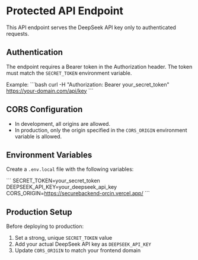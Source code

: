 # Protected API Endpoint

This API endpoint serves the DeepSeek API key only to authenticated requests.

## Authentication

The endpoint requires a Bearer token in the Authorization header. The token must match the `SECRET_TOKEN` environment variable.

Example:
\`\`\`bash
curl -H "Authorization: Bearer your_secret_token" https://your-domain.com/api/key
\`\`\`

## CORS Configuration

- In development, all origins are allowed.
- In production, only the origin specified in the `CORS_ORIGIN` environment variable is allowed.

## Environment Variables

Create a `.env.local` file with the following variables:

\`\`\`
SECRET_TOKEN=your_secret_token
DEEPSEEK_API_KEY=your_deepseek_api_key
CORS_ORIGIN=https://securebackend-orcin.vercel.app/
\`\`\`

## Production Setup

Before deploying to production:

1. Set a strong, unique `SECRET_TOKEN` value
2. Add your actual DeepSeek API key as `DEEPSEEK_API_KEY`
3. Update `CORS_ORIGIN` to match your frontend domain
